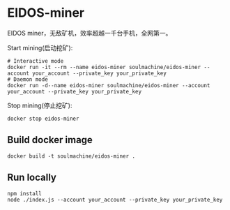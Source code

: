 # EIDOS-miner

EIDOS miner，无敌矿机，效率超越一千台手机，全网第一。

Start mining(启动挖矿):

    # Interactive mode
    docker run -it --rm --name eidos-miner soulmachine/eidos-miner --account your_account --private_key your_private_key
    # Daemon mode
    docker run -d--name eidos-miner soulmachine/eidos-miner --account your_account --private_key your_private_key

Stop mining(停止挖矿):

    docker stop eidos-miner


## Build docker image

    docker build -t soulmachine/eidos-miner .


## Run locally

    npm install
    node ./index.js --account your_account --private_key your_private_key
